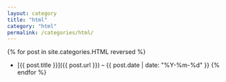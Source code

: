 ```yaml
---
layout: category
title: "html"
category: "html"
permalink: /categories/html/
---
```



{% for post in site.categories.HTML reversed %}
- [{{ post.title }}]({{ post.url }}) – {{ post.date | date: "%Y-%m-%d" }}
{% endfor %}